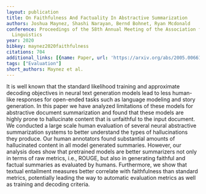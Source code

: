 ```yaml
---
layout: publication
title: On Faithfulness And Factuality In Abstractive Summarization
authors: Joshua Maynez, Shashi Narayan, Bernd Bohnet, Ryan Mcdonald
conference: Proceedings of the 58th Annual Meeting of the Association for Computational
  Linguistics
year: 2020
bibkey: maynez2020faithfulness
citations: 704
additional_links: [{name: Paper, url: 'https://arxiv.org/abs/2005.00661'}]
tags: ["Evaluation"]
short_authors: Maynez et al.
---
```

It is well known that the standard likelihood training and approximate
decoding objectives in neural text generation models lead to less human-like
responses for open-ended tasks such as language modeling and story generation.
In this paper we have analyzed limitations of these models for abstractive
document summarization and found that these models are highly prone to
hallucinate content that is unfaithful to the input document. We conducted a
large scale human evaluation of several neural abstractive summarization
systems to better understand the types of hallucinations they produce. Our
human annotators found substantial amounts of hallucinated content in all model
generated summaries. However, our analysis does show that pretrained models are
better summarizers not only in terms of raw metrics, i.e., ROUGE, but also in
generating faithful and factual summaries as evaluated by humans. Furthermore,
we show that textual entailment measures better correlate with faithfulness
than standard metrics, potentially leading the way to automatic evaluation
metrics as well as training and decoding criteria.